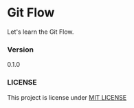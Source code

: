 # Git Flow

Let's learn the Git Flow.

### Version

0.1.0

### LICENSE

This project is license under [MIT LICENSE](LICENSE)
